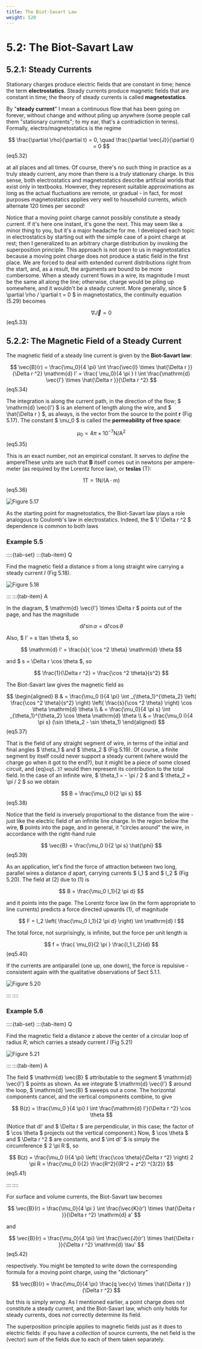```yaml
---
title: The Biot-Savart Law
weight: 520
---
```



# 5.2: The Biot-Savart Law

## 5.2.1: Steady Currents

Stationary charges produce electric fields that are constant in time; hence the term __electrostatics__. Steady currents produce magnetic fields that are constant in time; the theory of steady currents is called __magnetostatics__.

By "__steady current__" I mean a continuous flow that has been going on forever, without change and without piling up anywhere (some people call them "stationary currents"; to my ear, that's a contradiction in terms). Formally, electro/magnetostatics is the regime

$$
\frac{\partial \rho}{\partial t} = 0, \quad \frac{\partial \vec{J}}{\partial t} = 0 
$$ (eq5.32)

at all places and all times. Of course, there's no such thing in practice as a truly steady current, any more than there is a _truly_ stationary charge. In this sense, both electrostatics and magnetostatics describe artificial worlds that exist only in textbooks. However, they represent suitable approximations as long as the actual fluctuations are remote, or gradual - in fact, for most purposes magnetostatics applies very well to household currents, which alternate 120 times per second!

Notice that a moving point charge cannot possibly constitute a steady current. If it's here one instant, it's gone the next. This may seem like a minor thing to you, but it's a major headache for me. I developed each topic in electrostatics by starting out with the simple case of a point charge at rest; then I generalized to an arbitrary charge distribution by invoking the superposition principle. This approach is not open to us in magnetostatics because a moving point charge does not produce a static field in the first place. We are forced to deal with extended current distributions right from the start, and, as a result, the arguments are bound to be more cumbersome.
When a steady current flows in a wire, its magnitude I must be the same all along the line; otherwise, charge would be piling up somewhere, and it wouldn't be a steady current. More generally, since $ \partial \rho / \partial t = 0 $ in magnetostatics, the continuity equation (5.29) becomes

$$
\nabla  \vec{J} = 0 
$$ (eq5.33)


## 5.2.2: The Magnetic Field of a Steady Current

The magnetic field of a steady line current is given by the __Biot-Savart law__:

$$
\vec{B}(r) = \frac{\mu_0}{4 \pi} \int \frac{\vec{I} \times \hat{\Delta r }}{\Delta r  ^2} \mathrm{d} l' = \frac{ \mu_0}{4 \pi } I \int \frac{\mathrm{d} \vec{l'} \times \hat{\Delta r }}{\Delta r  ^2}
$$ (eq5.34)

The integration is along the current path, in the direction of the flow; $ \mathrm{d} \vec{l'} $ is an element of length along the wire, and $ \hat{\Delta r } $, as always, is the vector from the source to the point __r__ (Fig 5.17). The constant $ \mu_0 $ is called the __permeability of free space__:

$$
\mu_0 = 4 \pi \times 10^{-7} \text{N} / \text{A}^2 
$$ (eq5.35)

This is an exact number, not an empirical constant. It serves to _define_ the ampereThese units are such that __B__ itself comes out in newtons per ampere-meter (as required by the Lorentz force law), or __teslas__ (T):

$$
1 \text{T} = 1 \text{N} / (\text{A} \cdot \text{m}) 
$$ (eq5.36)


![Figure 5.17](../img/5.17.png)

As the starting point for magnetostatics, the Biot-Savart law plays a role analogous to Coulomb's law in electrostatics. Indeed, the $ 1/ \Delta r  ^2 $ dependence is common to both laws

### Example 5.5

::::{tab-set}
:::{tab-item} Q

Find the magnetic field a distance _s_ from a long straight wire carrying a steady current _I_ (Fig 5.18).

![Figure 5.18](../img/5.18.png)

:::
:::{tab-item} A

In the diagram, $ \mathrm{d} \vec{l'} \times \Delta r  $ points out of the page, and has the magnitude

$$
\mathrm{d} l' \sin \alpha = \mathrm{d} l' \cos \theta
$$

Also, $ l' = s \tan \theta $, so

$$
\mathrm{d} l' = \frac{s}{ \cos ^2 \theta} \mathrm{d} \theta
$$

and $ s = \Delta r  \cos \theta $, so

$$
\frac{1}{\Delta r ^2} = \frac{\cos ^2 \theta}{s^2} 
$$

The Biot-Savart law gives the magnetic field as

$$
\begin{aligned}
B & = \frac{\mu_0 I}{4 \pi} \int _{\theta_1}^{\theta_2} \left( \frac{\cos ^2 \theta}{s^2}  \right) \left( \frac{s}{\cos ^2 \theta} \right) \cos \theta \mathrm{d} \theta \\
& = \frac{\mu_0}{4 \pi s} \int _{\theta_1}^{\theta_2} \cos \theta \mathrm{d} \theta \\
& = \frac{\mu_0 I}{4 \pi s} (\sin \theta_2 - \sin \theta_1)
\end{aligned}
$$ (eq5.37)

That is the field of any straight segment of wire, in terms of the initial and final angles $ \theta_1 $ and $ \theta_2 $ (Fig 5.19). Of course, a finite segment by itself could never support a steady current (where would the charge go when it got to the end?), but it might be a piece of some closed circuit, and {eq}`eq5.37` would then represent its contribution to the total field. In the case of an infinite wire, $ \theta_1 = - \pi / 2 $ and $ \theta_2 = \pi / 2 $ so we obtain

$$
B = \frac{\mu_0 I}{2 \pi s} 
$$ (eq5.38)

Notice that the field is inversely proportional to the distance from the wire - just like the electric field of an infinite line charge. In the region below the wire, __B__ points into the page, and in general, it "circles around" the wire, in accordance with the right-hand rule

$$
\vec{B} = \frac{\mu_0 I}{2 \pi s} \hat{\phi} 
$$ (eq5.39)

As an application, let's find the force of attraction between two long, parallel wires a distance _d_ apart, carrying currents $ I_1 $ and $ I_2 $ (Fig 5.20). The field at (2) due to (1) is

$$
B = \frac{\mu_0 I_1}{2 \pi d}
$$

and it points into the page. The Lorentz force law (in the form appropriate to line currents) predicts a force directed upwards (1), of magnitude

$$
F = I_2 \left( \frac{\mu_0 I_1}{2 \pi d}  \right) \int \mathrm{d} l
$$

The total force, not surprisingly, is infinite, but the force per unit length is

$$
f = \frac{ \mu_0}{2 \pi } \frac{I_1 I_2}{d} 
$$ (eq5.40)

If the currents are antiparallel (one up, one down), the force is repulsive - consistent again with the qualitative observations of Sect 5.1.1.

![Figure 5.20](../img/5.20.png)


:::
::::


### Example 5.6

::::{tab-set}
:::{tab-item} Q

Find the magnetic field a distance z above the center of a circular loop of radius _R_, which carries a steady current _I_ (Fig 5.21)

![Figure 5.21](../img/5.21.png)

:::
:::{tab-item} A

The field $ \mathrm{d} \vec{B} $ attributable to the segment $ \mathrm{d} \vec{l'} $ points as shown. As we integrate $ \mathrm{d} \vec{l'} $  around the loop, $ \mathrm{d} \vec{B} $ sweeps out a cone. The horizontal components cancel, and the vertical components combine, to give

$$
B(z) = \frac{\mu_0 }{4 \pi} I \int \frac{\mathrm{d} l'}{\Delta r  ^2} \cos \theta
$$

(Notice that dl' and $ \Delta r  $ are perpendicular, in this case; the factor of $ \cos \theta $ projects out the vertical component.) Now, $ \cos \theta $ and $ \Delta r  ^2 $ are constants, and $ \int dl' $ is simply the circumference $ 2 \pi R $, so

$$
B(z) = \frac{\mu_0 I}{4 \pi} \left( \frac{\cos \theta}{\Delta r  ^2} \right) 2 \pi R = \frac{\mu_0 I}{2} \frac{R^2}{(R^2 + z^2) ^{3/2}}  
$$ (eq5.41)


:::
::::



For surface and volume currents, the Biot-Savart law becomes

$$
\vec{B}(r) = \frac{\mu_0}{4 \pi } \int \frac{\vec{K}(r') \times \hat{\Delta r }}{\Delta r  ^2} \mathrm{d} a'
$$

and

$$
\vec{B}(r) = \frac{\mu_0}{4 \pi} \int \frac{\vec{J}(r') \times \hat{\Delta r }}{\Delta r  ^2} \mathrm{d} \tau' 
$$ (eq5.42)

respectively. You might be tempted to write down the corresponding formula for a moving point charge, using the "dictionary"

$$
\vec{B}(r) = \frac{\mu_0}{4 \pi} \frac{q \vec{v} \times \hat{\Delta r }}{\Delta r  ^2} 
$$

but this is simply _wrong_. As I mentioned earlier, a point charge does not constitute a steady current, and the Biot-Savart law, which only holds for steady currents, does _not_ correctly determine its field.

The superposition principle applies to magnetic fields just as it does to electric fields: if you have a _collection_ of source currents, the net field is the (vector) sum of the fields due to each of them taken separately.